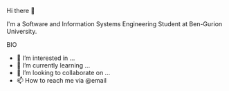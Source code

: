Hi there 👋

I'm a Software and Information Systems Engineering Student at Ben-Gurion University.

BIO
- 👀 I’m interested in ...
- 🌱 I’m currently learning ...
- 💞️ I’m looking to collaborate on ...
- 📫 How to reach me via @email

<!---
YuvalSchwartz/YuvalSchwartz is a ✨ special ✨ repository because its `README.md` (this file) appears on your GitHub profile.
You can click the Preview link to take a look at your changes.
--->

